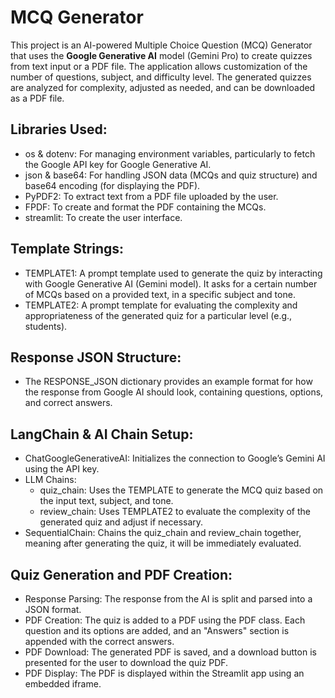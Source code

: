  # MCQ Generator

This project is an AI-powered Multiple Choice Question (MCQ) Generator that uses the **Google Generative AI** model (Gemini Pro) to create quizzes from text input or a PDF file. The application allows customization of the number of questions, subject, and difficulty level. The generated quizzes are analyzed for complexity, adjusted as needed, and can be downloaded as a PDF file.

## Libraries Used:
- os & dotenv: For managing environment variables, particularly to fetch the Google API key for Google Generative AI.
- json & base64: For handling JSON data (MCQs and quiz structure) and base64 encoding (for displaying the PDF).
- PyPDF2: To extract text from a PDF file uploaded by the user.
- FPDF: To create and format the PDF containing the MCQs.
- streamlit: To create the user interface.

## Template Strings:
- TEMPLATE1: A prompt template used to generate the quiz by interacting with Google Generative AI (Gemini model). It asks for a  certain number of MCQs based on a provided text, in a specific subject and tone.
- TEMPLATE2: A prompt template for evaluating the complexity and appropriateness of the generated quiz for a particular level (e.g., students).

## Response JSON Structure:
- The RESPONSE_JSON dictionary provides an example format for how the response from Google AI should look, containing questions, options, and correct answers.

## LangChain & AI Chain Setup:
- ChatGoogleGenerativeAI: Initializes the connection to Google’s Gemini AI using the API key.
- LLM Chains:
   - quiz_chain: Uses the TEMPLATE to generate the MCQ quiz based on the input text, subject, and tone.
   - review_chain: Uses TEMPLATE2 to evaluate the complexity of the generated quiz and adjust if necessary.
- SequentialChain: Chains the quiz_chain and review_chain together, meaning after generating the quiz, it will be immediately evaluated.

## Quiz Generation and PDF Creation:
- Response Parsing: The response from the AI is split and parsed into a JSON format.
- PDF Creation: The quiz is added to a PDF using the PDF class. Each question and its options are added, and an "Answers" section is appended with the correct answers.
- PDF Download: The generated PDF is saved, and a download button is presented for the user to download the quiz PDF.
- PDF Display: The PDF is displayed within the Streamlit app using an embedded iframe.

<!-- ## Demo:
![Demo](demo_img/demo1.png)
![Demo](demo_img/demo2.png) -->